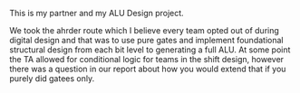 This is my partner and my ALU Design project. 

We took the ahrder route which I believe every team opted out of during digital design and that was to use pure gates and
implement foundational structural design from each bit level to generating a full ALU. At some point the TA allowed
for conditional logic for teams in the shift design, however there was a question in our report about how you would extend
that if you purely did gatees only.
